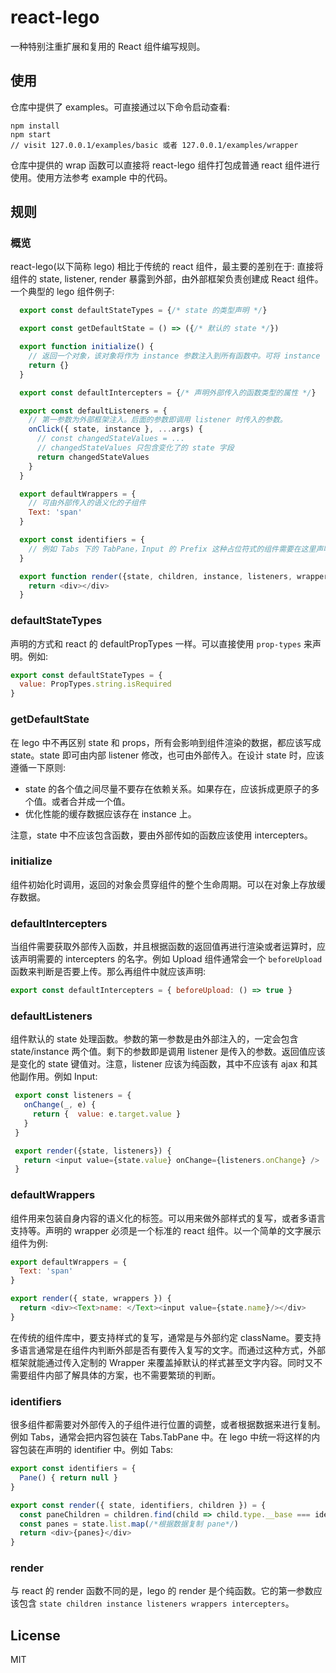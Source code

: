 # react-lego

一种特别注重扩展和复用的 React 组件编写规则。

## 使用

仓库中提供了 examples。可直接通过以下命令启动查看:

```
npm install
npm start
// visit 127.0.0.1/examples/basic 或者 127.0.0.1/examples/wrapper
```

仓库中提供的 wrap 函数可以直接将 react-lego 组件打包成普通 react 组件进行使用。使用方法参考 example 中的代码。

## 规则

### 概览

react-lego(以下简称 lego) 相比于传统的 react 组件，最主要的差别在于: 直接将组件的 state, listener, render 暴露到外部，由外部框架负责创建成 React 组件。一个典型的 lego 组件例子:

```javascript
  export const defaultStateTypes = {/* state 的类型声明 */}

  export const getDefaultState = () => ({/* 默认的 state */})

  export function initialize() {
    // 返回一个对象，该对象将作为 instance 参数注入到所有函数中。可将 instance 作为数据缓存
    return {}
  }

  export const defaultIntercepters = {/* 声明外部传入的函数类型的属性 */}

  export const defaultListeners = {
    // 第一参数为外部框架注入。后面的参数即调用 listener 时传入的参数。
    onClick({ state, instance }, ...args) {
      // const changedStateValues = ...
      // changedStateValues 只包含变化了的 state 字段
      return changedStateValues
    }
  }

  export defaultWrappers = {
    // 可由外部传入的语义化的子组件
    Text: 'span'
  }

  export const identifiers = {
    // 例如 Tabs 下的 TabPane，Input 的 Prefix 这种占位符式的组件需要在这里声明
  }

  export function render({state, children, instance, listeners, wrappers, intercepters}) {
    return <div></div>
  }
 ```

### defaultStateTypes

声明的方式和 react 的 defaultPropTypes 一样。可以直接使用 `prop-types` 来声明。例如:

```javascript
export const defaultStateTypes = {
  value: PropTypes.string.isRequired
}
```

### getDefaultState

在 lego 中不再区别 state 和 props，所有会影响到组件渲染的数据，都应该写成 state。state 即可由内部 listener 修改，也可由外部传入。在设计 state 时，应该遵循一下原则:

 - state 的各个值之间尽量不要存在依赖关系。如果存在，应该拆成更原子的多个值。或者合并成一个值。
 - 优化性能的缓存数据应该存在 instance 上。

注意，state 中不应该包含函数，要由外部传如的函数应该使用 intercepters。

### initialize

组件初始化时调用，返回的对象会贯穿组件的整个生命周期。可以在对象上存放缓存数据。

### defaultIntercepters

当组件需要获取外部传入函数，并且根据函数的返回值再进行渲染或者运算时，应该声明需要的 intercepters 的名字。例如 Upload 组件通常会一个 `beforeUpload` 函数来判断是否要上传。那么再组件中就应该声明:

 ```javascript
 export const defaultIntercepters = { beforeUpload: () => true }
 ```

### defaultListeners

组件默认的 state 处理函数。参数的第一参数是由外部注入的，一定会包含 state/instance 两个值。剩下的参数即是调用 listener 是传入的参数。返回值应该是变化的 state 键值对。注意，listener 应该为纯函数，其中不应该有 ajax 和其他副作用。例如 Input:

 ```javascript
  export const listeners = {
    onChange(_, e) {
      return {  value: e.target.value }
    }
  }

  export render({state, listeners}) {
    return <input value={state.value} onChange={listeners.onChange} />
  }
 ```

### defaultWrappers

组件用来包装自身内容的语义化的标签。可以用来做外部样式的复写，或者多语言支持等。声明的 wrapper 必须是一个标准的 react 组件。以一个简单的文字展示组件为例:

```javascript
export defaultWrappers = {
  Text: 'span'
}

export render({ state, wrappers }) {
  return <div><Text>name: </Text><input value={state.name}/></div>
}
```

在传统的组件库中，要支持样式的复写，通常是与外部约定 className。要支持多语言通常是在组件内判断外部是否有要传入复写的文字。而通过这种方式，外部框架就能通过传入定制的 Wrapper 来覆盖掉默认的样式甚至文字内容。同时又不需要组件内部了解具体的方案，也不需要繁琐的判断。

### identifiers

很多组件都需要对外部传入的子组件进行位置的调整，或者根据数据来进行复制。例如 Tabs，通常会把内容包装在 Tabs.TabPane 中。在 lego 中统一将这样的内容包装在声明的 identifier 中。例如 Tabs:

```javascript
export const identifiers = {
  Pane() { return null }
}

export const render({ state, identifiers, children }) = {
  const paneChildren = children.find(child => child.type.__base === identifiers.Pane)
  const panes = state.list.map(/*根据数据复制 pane*/)
  return <div>{panes}</div>
}
```

### render

与 react 的 render 函数不同的是，lego 的 render 是个纯函数。它的第一参数应该包含 `state children instance listeners wrappers intercepters`。

## License

MIT
